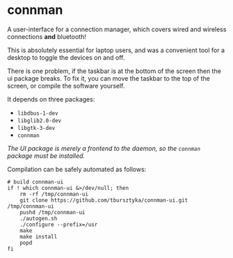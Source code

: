 
# connman

A user-interface for a connection manager, which covers wired and wireless connections **and** bluetooth!

This is absolutely essential for laptop users, and was a convenient tool for a desktop to toggle the devices on and off.

There is one problem, if the taskbar is at the bottom of the screen then the ui package breaks.  To fix it, you can move the taskbar to the top of the screen, or compile the software yourself.

It depends on three packages:

- `libdbus-1-dev`
- `libglib2.0-dev`
- `libgtk-3-dev`
- `connman`

_The UI package is merely a frontend to the daemon, so the `connman` package must be installed._

Compilation can be safely automated as follows:

	# build connman-ui
	if ! which connman-ui &>/dev/null; then
		rm -rf /tmp/connman-ui
		git clone https://github.com/tbursztyka/connman-ui.git /tmp/connman-ui
		pushd /tmp/connman-ui
		./autogen.sh
		./configure --prefix=/usr
		make
		make install
		popd
	fi
